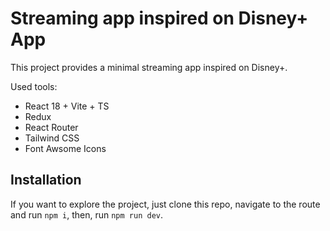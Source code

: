 # Streaming app inspired on Disney+ App

This project provides a minimal streaming app inspired on Disney+.

Used tools:

- React 18 + Vite + TS
- Redux
- React Router
- Tailwind CSS
- Font Awsome Icons

## Installation

If you want to explore the project, just clone this repo, navigate to the route and run `npm i`, then, run `npm run dev`. 

<!-- ## Deploy

- [Inpired Disney+ App](https://github.com/vitejs/vite-plugin-react/blob/main/packages/plugin-react/README.md) -->

